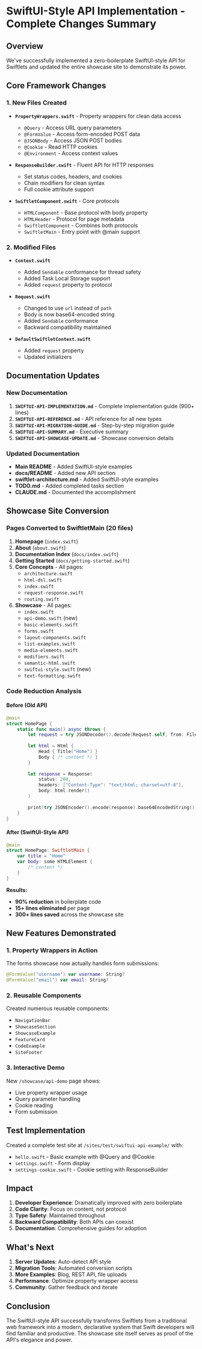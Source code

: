 # SwiftUI-Style API Implementation - Complete Changes Summary

## Overview
We've successfully implemented a zero-boilerplate SwiftUI-style API for Swiftlets and updated the entire showcase site to demonstrate its power.

## Core Framework Changes

### 1. New Files Created
- **`PropertyWrappers.swift`** - Property wrappers for clean data access
  - `@Query` - Access URL query parameters
  - `@FormValue` - Access form-encoded POST data
  - `@JSONBody` - Access JSON POST bodies
  - `@Cookie` - Read HTTP cookies
  - `@Environment` - Access context values

- **`ResponseBuilder.swift`** - Fluent API for HTTP responses
  - Set status codes, headers, and cookies
  - Chain modifiers for clean syntax
  - Full cookie attribute support

- **`SwiftletComponent.swift`** - Core protocols
  - `HTMLComponent` - Base protocol with body property
  - `HTMLHeader` - Protocol for page metadata
  - `SwiftletComponent` - Combines both protocols
  - `SwiftletMain` - Entry point with @main support

### 2. Modified Files
- **`Context.swift`**
  - Added `Sendable` conformance for thread safety
  - Added Task Local Storage support
  - Added `request` property to protocol

- **`Request.swift`**
  - Changed to use `url` instead of `path`
  - Body is now base64-encoded string
  - Added `Sendable` conformance
  - Backward compatibility maintained

- **`DefaultSwiftletContext.swift`**
  - Added `request` property
  - Updated initializers

## Documentation Updates

### New Documentation
1. **`SWIFTUI-API-IMPLEMENTATION.md`** - Complete implementation guide (900+ lines)
2. **`SWIFTUI-API-REFERENCE.md`** - API reference for all new types
3. **`SWIFTUI-API-MIGRATION-GUIDE.md`** - Step-by-step migration guide
4. **`SWIFTUI-API-SUMMARY.md`** - Executive summary
5. **`SWIFTUI-API-SHOWCASE-UPDATE.md`** - Showcase conversion details

### Updated Documentation
- **Main README** - Added SwiftUI-style examples
- **docs/README** - Added new API section
- **swiftlet-architecture.md** - Added SwiftUI-style examples
- **TODO.md** - Added completed tasks section
- **CLAUDE.md** - Documented the accomplishment

## Showcase Site Conversion

### Pages Converted to SwiftletMain (20 files)
1. **Homepage** (`index.swift`)
2. **About** (`about.swift`)
3. **Documentation Index** (`docs/index.swift`)
4. **Getting Started** (`docs/getting-started.swift`)
5. **Core Concepts** - All pages:
   - `architecture.swift`
   - `html-dsl.swift`
   - `index.swift`
   - `request-response.swift`
   - `routing.swift`
6. **Showcase** - All pages:
   - `index.swift`
   - `api-demo.swift` (new)
   - `basic-elements.swift`
   - `forms.swift`
   - `layout-components.swift`
   - `list-examples.swift`
   - `media-elements.swift`
   - `modifiers.swift`
   - `semantic-html.swift`
   - `swiftui-style.swift` (new)
   - `text-formatting.swift`

### Code Reduction Analysis

#### Before (Old API)
```swift
@main
struct HomePage {
    static func main() async throws {
        let request = try JSONDecoder().decode(Request.self, from: FileHandle.standardInput.readDataToEndOfFile())
        
        let html = Html {
            Head { Title("Home") }
            Body { /* content */ }
        }
        
        let response = Response(
            status: 200,
            headers: ["Content-Type": "text/html; charset=utf-8"],
            body: html.render()
        )
        
        print(try JSONEncoder().encode(response).base64EncodedString())
    }
}
```

#### After (SwiftUI-Style API)
```swift
@main
struct HomePage: SwiftletMain {
    var title = "Home"
    var body: some HTMLElement {
        /* content */
    }
}
```

**Results:**
- **90% reduction** in boilerplate code
- **15+ lines eliminated** per page
- **300+ lines saved** across the showcase site

## New Features Demonstrated

### 1. Property Wrappers in Action
The forms showcase now actually handles form submissions:
```swift
@FormValue("username") var username: String?
@FormValue("email") var email: String?
```

### 2. Reusable Components
Created numerous reusable components:
- `NavigationBar`
- `ShowcaseSection`
- `ShowcaseExample`
- `FeatureCard`
- `CodeExample`
- `SiteFooter`

### 3. Interactive Demo
New `/showcase/api-demo` page shows:
- Live property wrapper usage
- Query parameter handling
- Cookie reading
- Form submission

## Test Implementation

Created a complete test site at `/sites/test/swiftui-api-example/` with:
- `hello.swift` - Basic example with @Query and @Cookie
- `settings.swift` - Form display
- `settings-cookie.swift` - Cookie setting with ResponseBuilder

## Impact

1. **Developer Experience**: Dramatically improved with zero boilerplate
2. **Code Clarity**: Focus on content, not protocol
3. **Type Safety**: Maintained throughout
4. **Backward Compatibility**: Both APIs can coexist
5. **Documentation**: Comprehensive guides for adoption

## What's Next

1. **Server Updates**: Auto-detect API style
2. **Migration Tools**: Automated conversion scripts
3. **More Examples**: Blog, REST API, file uploads
4. **Performance**: Optimize property wrapper access
5. **Community**: Gather feedback and iterate

## Conclusion

The SwiftUI-style API successfully transforms Swiftlets from a traditional web framework into a modern, declarative system that Swift developers will find familiar and productive. The showcase site itself serves as proof of the API's elegance and power.